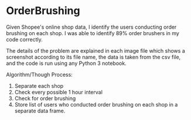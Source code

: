 # OrderBrushing
Given Shopee's online shop data, I identify the users conducting order brushing on each shop. I was able to identify 89% order brushers in my code correctly.

The details of the problem are explained in each image file which shows a screenshot according to its file name, the data is taken from the csv file, and the code is run using any Python 3 notebook.

Algorithm/Though Process:
1. Separate each shop
2. Check every possible 1 hour interval
3. Check for order brushing
4. Store list of users who conducted order brushing on each shop in a separate data frame.
